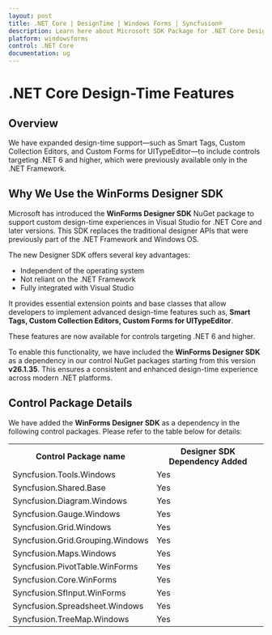 ```yaml
---
layout: post
title: .NET Core | DesignTime | Windows Forms | Syncfusion®
description: Learn here about Microsoft SDK Package for .NET Core Design-Time Features
platform: windowsforms
control: .NET Core
documentation: ug
---
```


# .NET Core Design-Time Features

## Overview

We have expanded design-time support—such as Smart Tags, Custom Collection Editors, and Custom Forms for UITypeEditor—to include controls targeting .NET 6 and higher, which were previously available only in the .NET Framework.

## Why We Use the WinForms Designer SDK
Microsoft has introduced the **WinForms Designer SDK** NuGet package to support custom design-time experiences in Visual Studio for .NET Core and later versions. This SDK replaces the traditional designer APIs that were previously part of the .NET Framework and Windows OS.

The new Designer SDK offers several key advantages:

* Independent of the operating system
* Not reliant on the .NET Framework
* Fully integrated with Visual Studio

It provides essential extension points and base classes that allow developers to implement advanced design-time features such as, **Smart Tags, Custom Collection Editors, Custom Forms for UITypeEditor**.

These features are now available for controls targeting .NET 6 and higher.

To enable this functionality, we have included the **WinForms Designer SDK** as a dependency in our control NuGet packages starting from this version **v26.1.35**. This ensures a consistent and enhanced design-time experience across modern .NET platforms.

## Control Package Details
We have added the **WinForms Designer SDK** as a dependency in the following control packages. Please refer to the table below for details:

<table>
<tr>

<th>
Control Package name
</th>
<th>
Designer SDK Dependency Added
</th>
</tr>
<tr>
<td>
Syncfusion.Tools.Windows
</td>
<td>
Yes
</td>
</tr>
<tr>
<td>
Syncfusion.Shared.Base
</td>
<td>
Yes
</td>
</tr>
<tr>
<td>
Syncfusion.Diagram.Windows
</td>
<td>
Yes
</td>
</tr>
<tr>
<td>
Syncfusion.Gauge.Windows
</td>
<td>
Yes
</td>
</tr>
<tr>
<td>
Syncfusion.Grid.Windows
</td>
<td>
Yes
</td>
</tr>
<tr>
<td>
Syncfusion.Grid.Grouping.Windows
</td>
<td>
Yes
</td>
</tr>
<tr>
<td>
Syncfusion.Maps.Windows
</td>
<td>
Yes
</td>
</tr>
<tr>
<td>
Syncfusion.PivotTable.WinForms
</td>
<td>
Yes
</td>
</tr>
<tr>
<td>
Syncfusion.Core.WinForms
</td>
<td>
Yes
</td>
</tr>
<tr>
<td>
Syncfusion.SfInput.WinForms
</td>
<td>
Yes
</td>
</tr>
<tr>
<td>
Syncfusion.Spreadsheet.Windows
</td>
<td>
Yes
</td>
</tr>
<tr>
<td>
Syncfusion.TreeMap.Windows
</td>
<td>
Yes
</td>
</tr>
</table>